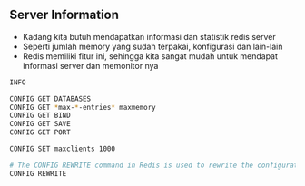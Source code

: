 ## Server Information

- Kadang kita butuh mendapatkan informasi dan statistik redis server
- Seperti jumlah memory yang sudah terpakai, konfigurasi dan lain-lain
- Redis memiliki fitur ini, sehingga kita sangat mudah untuk mendapat informasi server dan memonitor nya

```bash
INFO

CONFIG GET DATABASES
CONFIG GET *max-*-entries* maxmemory
CONFIG GET BIND
CONFIG GET SAVE
CONFIG GET PORT

CONFIG SET maxclients 1000

# The CONFIG REWRITE command in Redis is used to rewrite the configuration file (redis.conf) with the configuration currently used by the running server. This command is useful when you've made changes to the Redis configuration using the CONFIG SET command, and you want to persist those changes to the configuration file so that they survive a server restart.
CONFIG REWRITE
```
